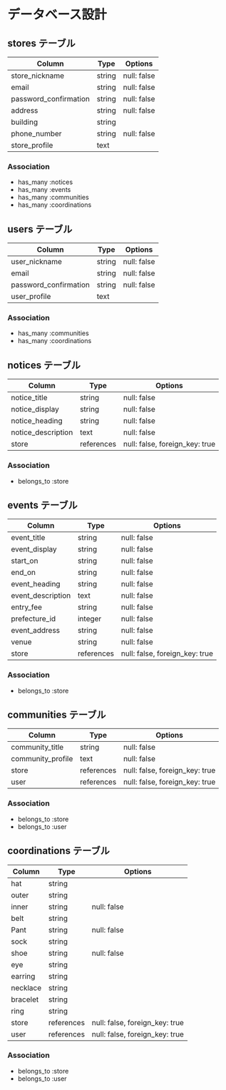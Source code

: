 # データベース設計

## stores テーブル
| Column                | Type   | Options     |
| --------------------- | ------ | ----------- |
| store_nickname        | string | null: false | <!-- 店舗名 -->
| email                 | string | null: false | <!-- メールアドレス -->
| password_confirmation | string | null: false | <!-- パスワード -->
| address               | string | null: false | <!-- 住所 -->
| building              | string |             | <!-- 建物名 -->
| phone_number          | string | null: false | <!-- 電話番号 -->
| store_profile         | text   |             | <!-- 店舗プロフィール -->

### Association
- has_many :notices
- has_many :events
- has_many :communities
- has_many :coordinations


## users テーブル
| Column                | Type   | Options     |
| --------------------- | ------ | ----------- |
| user_nickname         | string | null: false | <!-- ユーザー名 -->
| email                 | string | null: false | <!-- メールアドレス -->
| password_confirmation | string | null: false | <!-- パスワード -->
| user_profile          | text   |             | <!-- ユーザープロフィール -->

### Association
- has_many :communities
- has_many :coordinations


## notices テーブル
| Column             | Type       | Options                        |
| ------------------ | ---------- | ------------------------------ |
| notice_title       | string     | null: false                    | <!-- お知らせ名 -->
| notice_display     | string     | null: false                    | <!-- 表示/非表示 -->
| notice_heading     | string     | null: false                    | <!-- お知らせ見出し -->
| notice_description | text       | null: false                    | <!-- お知らせ詳細 -->
| store              | references | null: false, foreign_key: true |

### Association
- belongs_to :store


## events テーブル
| Column            | Type       | Options                        |
| ----------------- | ---------- | ------------------------------ |
| event_title       | string     | null: false                    | <!-- イベント名 -->
| event_display     | string     | null: false                    | <!-- 表示/非表示 -->
| start_on          | string     | null: false                    | <!-- イベント開催日 -->
| end_on            | string     | null: false                    | <!-- イベント終了日 -->
| event_heading     | string     | null: false                    | <!-- イベント見出し -->
| event_description | text       | null: false                    | <!-- イベント詳細 -->
| entry_fee         | string     | null: false                    | <!-- 入場料 -->
| prefecture_id     | integer    | null: false                    | <!-- 都道府県 -->
| event_address     | string     | null: false                    | <!-- イベント住所 -->
| venue             | string     | null: false                    | <!-- イベント会場 -->
| store             | references | null: false, foreign_key: true |

### Association
- belongs_to :store


## communities テーブル
| Column            | Type       | Options                        |
| ----------------- | ---------- | ------------------------------ |
| community_title   | string     | null: false                    | <!-- コミュニティ名 -->
| community_profile | text       | null: false                    | <!-- コミュニティプロフィール -->
| store             | references | null: false, foreign_key: true |
| user              | references | null: false, foreign_key: true |

### Association
- belongs_to :store
- belongs_to :user


## coordinations テーブル
| Column   | Type       | Options                        |
| -------- | ---------- | ------------------------------ |
| hat      | string     |                                | <!-- 帽子 -->
| outer    | string     |                                | <!-- アウター -->
| inner    | string     | null: false                    | <!-- インナー -->
| belt     | string     |                                | <!-- ベルト -->
| Pant     | string     | null: false                    | <!-- パンツ -->
| sock     | string     |                                | <!-- 靴下 -->
| shoe     | string     | null: false                    | <!-- 靴 -->
| eye      | string     |                                | <!-- 眼鏡/サングラス -->
| earring  | string     |                                | <!-- ピアス/イヤリング -->
| necklace | string     |                                | <!-- ネックレス -->
| bracelet | string     |                                | <!-- ブレスレット -->
| ring     | string     |                                | <!-- 指輪 -->
| store    | references | null: false, foreign_key: true |
| user     | references | null: false, foreign_key: true |

### Association
- belongs_to :store
- belongs_to :user